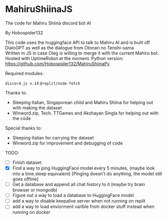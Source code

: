 # MahiruShiinaJS
The code for Mahiru Shiina discord bot AI

By Hobospider132

This code uses the huggingface API to talk to Mahiru AI and is built off DialoGPT as well as the dialogue from Otonari no Tenshi-sama  
Written in JS in case Oleg is willing to merge it with the current Mahiru bot. Hosted with UptimeRobot at the moment. Python version: https://github.com/Hobospider132/MahiruShiinaPy

Required modules: 

`discord.js v.14`
`@replit/node-fetch`

Thanks to:

- Sleeping Italian, Singaporean child and Mahiru Shiina for helping out with making the dataset  
- Winword.zip, Tech. TTGames and Akshayan Singla for helping out with the code  

Special thanks to:

- Sleeping Italian for carrying the dataset
- Winword.zip for improvement and debugging of code 

TODO:

- [ ] Finish dataset 
- [x] Find a way to ping HuggingFace model every 5 minutes, (maybe look into a time.sleep equivalent) [Pinging doesn't do anything, the model still goes offline]
- [ ] Get a database and append all chat history to it (maybe try brain browser or mongodb)
- [ ] Figure out a way to load a database to HuggingFace model
- [ ] add a way to disable keepalive server when not running on replit
- [ ] add a way to load enviorment varible from docker stuff instead when running on docker
